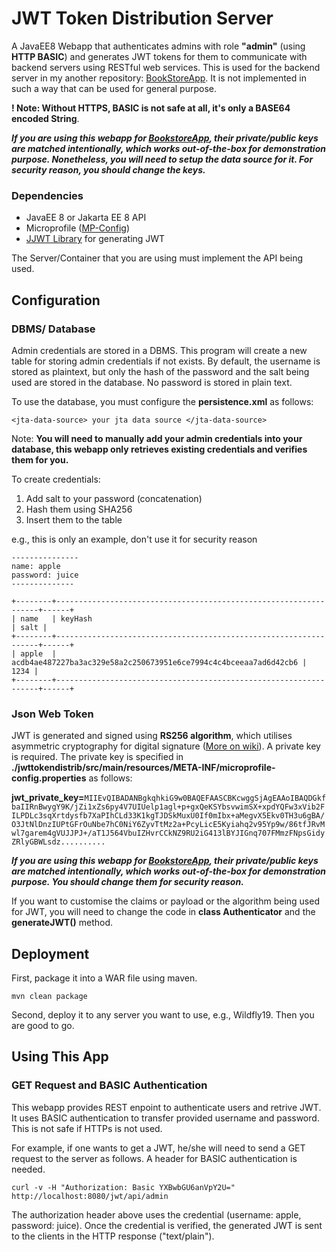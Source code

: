 # JWT Token Distribution Server

A JavaEE8 Webapp that authenticates admins with role **"admin"** (using **HTTP BASIC**) and generates JWT tokens for them to communicate with backend servers using RESTful web services. This is used for the backend server in my another repository: <a href="https://github.com/CurtisNewbie/BookStoreApp">BookStoreApp</a>. It is not implemented in such a way that can be used for general purpose.

**! Note: Without HTTPS, BASIC is not safe at all, it's only a BASE64 encoded String**.

**_If you are using this webapp for <a href="https://github.com/CurtisNewbie/BookStoreApp/">BookstoreApp</a>, their private/public keys are matched intentionally, which works out-of-the-box for demonstration purpose. Nonetheless, you will need to setup the data source for it. For security reason, you should change the keys._**

### Dependencies

- JavaEE 8 or Jakarta EE 8 API
- Microprofile (<a href="https://github.com/eclipse/microprofile-config">MP-Config</a>)
- <a href="https://github.com/jwtk/jjwt">JJWT Library</a> for generating JWT

The Server/Container that you are using must implement the API being used.

## Configuration

### DBMS/ Database

Admin credentials are stored in a DBMS. This program will create a new table for storing admin credentials if not exists. By default, the username is stored as plaintext, but only the hash of the password and the salt being used are stored in the database. No password is stored in plain text.

To use the database, you must configure the **persistence.xml** as follows:

    <jta-data-source> your jta data source </jta-data-source>

Note: **You will need to manually add your admin credentials into your database, this webapp only retrieves existing credentials and verifies them for you.**

To create credentials:

1. Add salt to your password (concatenation)
2. Hash them using SHA256
3. Insert them to the table

e.g., this is only an example, don't use it for security reason

    ---------------
    name: apple
    password: juice
    --------------

    +--------+------------------------------------------------------------------+------+
    | name   | keyHash                                                          | salt |
    +--------+------------------------------------------------------------------+------+
    | apple  | acdb4ae487227ba3ac329e58a2c250673951e6ce7994c4c4bceeaa7ad6d42cb6 | 1234 |
    +--------+------------------------------------------------------------------+------+

### Json Web Token

JWT is generated and signed using **RS256 algorithm**, which utilises asymmetric cryptography for digital signature (<a href="https://en.wikipedia.org/wiki/JSON_Web_Token">More on wiki</a>). A private key is required. The private key is specified in **./jwttokendistrib/src/main/resources/META-INF/microprofile-config.properties** as follows:

**jwt_private_key=**`MIIEvQIBADANBgkqhkiG9w0BAQEFAASCBKcwggSjAgEAAoIBAQDGkfbaIIRnBwygY9K/jZi1xZs6py4V7UIUelp1agl+p+gxQeKSYbsvwimSX+xpdYQFw3xVib2FILPDLc3sqXrtdysfb7XaPIhCLd33K1kgTJDSkMuxU0If0mIbx+aMegvX5Ekv0TH3u6gBA/O3JtNlDnzIUPtGFrOuNbe7hC0NiY6ZyvTtMz2a+PcyLicE5Kyiahq2v95Yp9w/86tfJRvMwl7garem4gVUJJPJ+/aT1J564VbuIZHvrCCkNZ9RU2iG413lBYJIGnq707FMmzFNpsGidyZRlyGBWLsdz..........`

**_If you are using this webapp for <a href="https://github.com/CurtisNewbie/BookStoreApp/">BookstoreApp</a>, their private/public keys are matched intentionally, which works out-of-the-box for demonstration purpose. You should change them for security reason._**

If you want to customise the claims or payload or the algorithm being used for JWT, you will need to change the code in **class Authenticator** and the **generateJWT()** method.

## Deployment

First, package it into a WAR file using maven.

    mvn clean package

Second, deploy it to any server you want to use, e.g., Wildfly19. Then you are good to go.

## Using This App

### GET Request and BASIC Authentication

This webapp provides REST enpoint to authenticate users and retrive JWT. It uses BASIC authentication to transfer provided username and password. This is not safe if HTTPs is not used.

For example, if one wants to get a JWT, he/she will need to send a GET request to the server as follows. A header for BASIC authentication is needed.

    curl -v -H "Authorization: Basic YXBwbGU6anVpY2U=" http://localhost:8080/jwt/api/admin

The authorization header above uses the credential (username: apple, password: juice). Once the credential is verified, the generated JWT is sent to the clients in the HTTP response ("text/plain").
